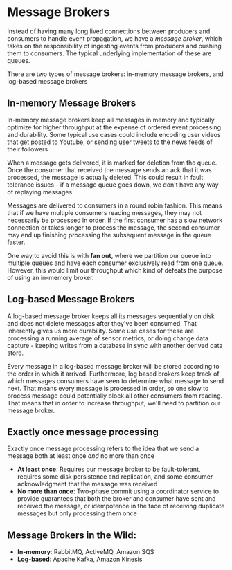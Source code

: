 # Message Brokers

Instead of having many long lived connections between producers and consumers to handle event propagation, we have a _message broker_, which takes on the responsibility of ingesting events from producers and pushing them to consumers. The typical underlying implementation of these are queues.

There are two types of message brokers: in-memory message brokers, and log-based message brokers

## In-memory Message Brokers

In-memory message brokers keep all messages in memory and typically optimize for higher throughput at the expense of ordered event processing and durability. Some typical use cases could include encoding user videos that get posted to Youtube, or sending user tweets to the news feeds of their followers

When a message gets delivered, it is marked for deletion from the queue. Once the consumer that received the message sends an ack that it was processed, the message is actually deleted. This could result in fault tolerance issues - if a message queue goes down, we don't have any way of replaying messages.

Messages are delivered to consumers in a round robin fashion. This means that if we have multiple consumers reading messages, they may not necessarily be processed in order. If the first consumer has a slow network connection or takes longer to process the message, the second consumer may end up finishing processing the subsequent message in the queue faster.

One way to avoid this is with **fan out**, where we partition our queue into multiple queues and have each consumer exclusively read from one queue. However, this would limit our throughput which kind of defeats the purpose of using an in-memory broker.

## Log-based Message Brokers

A log-based message broker keeps all its messages sequentially on disk and does not delete messages after they've been consumed. That inherently gives us more durability. Some use cases for these are processing a running average of sensor metrics, or doing change data capture - keeping writes from a database in sync with another derived data store.

Every message in a log-based message broker will be stored according to the order in which it arrived. Furthermore, log based brokers keep track of which messages consumers have seen to determine what message to send next. That means every message is processed in order, so one slow to process message could potentially block all other consumers from reading. That means that in order to increase throughput, we'll need to partition our message broker.

## Exactly once message processing

Exactly once message processing refers to the idea that we send a message both at least once _and_ no more than once

- **At least once**: Requires our message broker to be fault-tolerant, requires some disk persistence and replication, and some consumer acknowledgment that the message was received
- **No more than once**: Two-phase commit using a coordinator service to provide guarantees that both the broker and consumer have sent and received the message, or idempotence in the face of receiving duplicate messages but only processing them once

## Message Brokers in the Wild:

- **In-memory**: RabbitMQ, ActiveMQ, Amazon SQS
- **Log-based**: Apache Kafka, Amazon Kinesis
